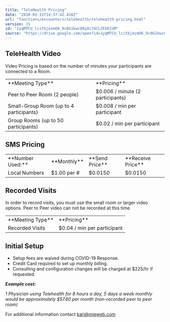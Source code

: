 ```yaml
---
title: "TeleHealth Pricing"
date: "2020-03-31T14:37:42.416Z"
url: "functions/encounters/telehealth/telehealth-pricing.html"
version: 35
id: "1yqMTCU_lcitbjezmO6_9c0G1kwc88y0i74CLZFEK1VM"
source: "https://drive.google.com/open?id=1yqMTCU_lcitbjezmO6_9c0G1kwc88y0i74CLZFEK1VM"
---
```

## TeleHealth Video

Video Pricing is based on the number of minutes your participants are connected to a Room.



<table>
  <tr>
    <td>**Meeting Type**</td>
    <td>**Pricing**</td>
  </tr>
  <tr>
    <td>Peer to Peer Room (2 people)</td>
    <td>$0.006 / minute (2 participants)</td>
  </tr>
  <tr>
    <td>Small-Group Room (up to 4 participants)</td>
    <td>$0.008 / min per participant</td>
  </tr>
  <tr>
    <td>Group Rooms (up to 50 participants)</td>
    <td>$0.02 / min per participant</td>
  </tr>
</table>

## SMS Pricing

<table>
  <tr>
    <td>**Number Used:**</td>
    <td>**Monthly**</td>
    <td>**Send Price**</td>
    <td>**Receive Price**</td>
  </tr>
  <tr>
    <td>Local Numbers</td>
    <td>$1.00 per #</td>
    <td>$0.0150</td>
    <td>$0.0150</td>
  </tr>
</table>

## Recorded Visits

In order to record visits, you must use the small room or larger video options. Peer to Peer video can not be recorded at this time. 



<table>
  <tr>
    <td>**Meeting Type**</td>
    <td>**Pricing**</td>
  </tr>
  <tr>
    <td>Recorded Visits</td>
    <td>$0.04 / min per participant</td>
  </tr>
</table>

## Initial Setup

* Setup fees are waived during COVID-19 Response.
* Credit Card required to set up monthly billing.
* Consulting and configuration changes will be charged at $225/hr if requested.



**_Example cost:_**

*1 Physician using Telehealth for 8 hours a day, 5 days a week monthly would be approximately $57.60 per month (non-recorded peer to peer room)*

For additional information contact [kari@mieweb.com](../../../mailto:kari@mieweb.com)

